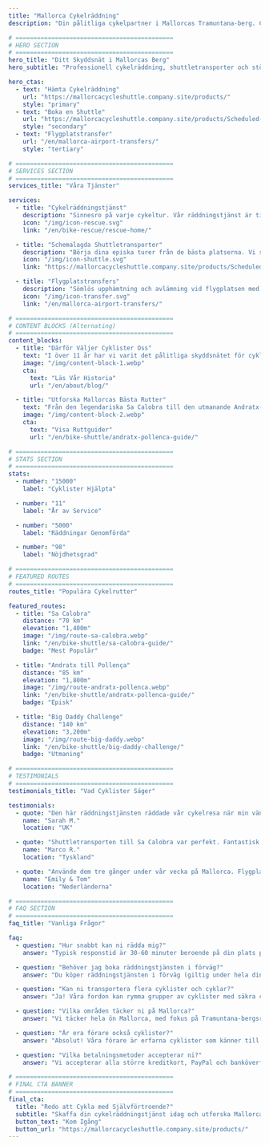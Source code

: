 ```yaml
---
title: "Mallorca Cykelräddning"
description: "Din pålitliga cykelpartner i Mallorcas Tramuntana-berg. Cykelräddningstjänst, shuttletransporter och flygplatstransfers för cyklister."

# ============================================
# HERO SECTION
# ============================================
hero_title: "Ditt Skyddsnät i Mallorcas Berg"
hero_subtitle: "Professionell cykelräddning, shuttletransporter och stöd för cyklister som utforskar den fantastiska Tramuntana"

hero_ctas:
  - text: "Hämta Cykelräddning"
    url: "https://mallorcacycleshuttle.company.site/products/"
    style: "primary"
  - text: "Boka en Shuttle"
    url: "https://mallorcacycleshuttle.company.site/products/Scheduled-Bike-Buses-c15728235"
    style: "secondary"
  - text: "Flygplatstransfer"
    url: "/en/mallorca-airport-transfers/"
    style: "tertiary"

# ============================================
# SERVICES SECTION
# ============================================
services_title: "Våra Tjänster"

services:
  - title: "Cykelräddningstjänst"
    description: "Sinnesro på varje cykeltur. Vår räddningstjänst är tillgänglig dygnet runt och hämtar dig var som helst på Mallorca om du har mekaniska problem, skada eller bara behöver skjuts hem."
    icon: "/img/icon-rescue.svg"
    link: "/en/bike-rescue/rescue-home/"

  - title: "Schemalagda Shuttletransporter"
    description: "Börja dina episka turer från de bästa platserna. Vi skjutsar dig och din cykel till ikoniska rutter som Sa Calobra, Formentor och Big Daddy Challenge."
    icon: "/img/icon-shuttle.svg"
    link: "https://mallorcacycleshuttle.company.site/products/Scheduled-Bike-Buses-c15728235"

  - title: "Flygplatstransfers"
    description: "Sömlös upphämtning och avlämning vid flygplatsen med säker cykeltransport. Starta din cykelsemester stressfritt från det ögonblick du landar."
    icon: "/img/icon-transfer.svg"
    link: "/en/mallorca-airport-transfers/"

# ============================================
# CONTENT BLOCKS (Alternating)
# ============================================
content_blocks:
  - title: "Därför Väljer Cyklister Oss"
    text: "I över 11 år har vi varit det pålitliga skyddsnätet för cyklister på Mallorca. Med tusentals genomförda räddningar och otaliga shuttletransporter förstår vi vad cyklister behöver. Professionella förare, säker cykeltransport och lokalkännedom du kan lita på."
    image: "/img/content-block-1.webp"
    cta:
      text: "Läs Vår Historia"
      url: "/en/about/blog/"

  - title: "Utforska Mallorcas Bästa Rutter"
    text: "Från den legendariska Sa Calobra till den utmanande Andratx-Pollença-sträckan erbjuder Mallorca cykling i världsklass. Våra omfattande ruttguider hjälper dig att planera den perfekta turen med detaljerade kartor, höjdprofiler och insidertips."
    image: "/img/content-block-2.webp"
    cta:
      text: "Visa Ruttguider"
      url: "/en/bike-shuttle/andratx-pollenca-guide/"

# ============================================
# STATS SECTION
# ============================================
stats:
  - number: "15000"
    label: "Cyklister Hjälpta"

  - number: "11"
    label: "År av Service"

  - number: "5000"
    label: "Räddningar Genomförda"

  - number: "98"
    label: "Nöjdhetsgrad"

# ============================================
# FEATURED ROUTES
# ============================================
routes_title: "Populära Cykelrutter"

featured_routes:
  - title: "Sa Calobra"
    distance: "70 km"
    elevation: "1,400m"
    image: "/img/route-sa-calobra.webp"
    link: "/en/bike-shuttle/sa-calobra-guide/"
    badge: "Mest Populär"

  - title: "Andratx till Pollença"
    distance: "85 km"
    elevation: "1,800m"
    image: "/img/route-andratx-pollenca.webp"
    link: "/en/bike-shuttle/andratx-pollenca-guide/"
    badge: "Episk"

  - title: "Big Daddy Challenge"
    distance: "140 km"
    elevation: "3,200m"
    image: "/img/route-big-daddy.webp"
    link: "/en/bike-shuttle/big-daddy-challenge/"
    badge: "Utmaning"

# ============================================
# TESTIMONIALS
# ============================================
testimonials_title: "Vad Cyklister Säger"

testimonials:
  - quote: "Den här räddningstjänsten räddade vår cykelresa när min vän fick mekaniska problem. Professionellt, snabbt och vänligt. Rekommenderas varmt!"
    name: "Sarah M."
    location: "UK"

  - quote: "Shuttletransporten till Sa Calobra var perfekt. Fantastisk förare, säker cykeltransport och vi startade vår tur från exakt där vi ville. Värt varje krona."
    name: "Marco R."
    location: "Tyskland"

  - quote: "Använde dem tre gånger under vår vecka på Mallorca. Flygplatstransfer och två räddningar. Sinnesron i sig är värd det. Dessa killar förstår cykling."
    name: "Emily & Tom"
    location: "Nederländerna"

# ============================================
# FAQ SECTION
# ============================================
faq_title: "Vanliga Frågor"

faq:
  - question: "Hur snabbt kan ni rädda mig?"
    answer: "Typisk responstid är 30-60 minuter beroende på din plats på Mallorca. Vi har flera fordon stationerade över hela ön för snabb respons."

  - question: "Behöver jag boka räddningstjänsten i förväg?"
    answer: "Du köper räddningstjänsten i förväg (giltig under hela din vistelse), men du ringer bara oss när du faktiskt behöver upphämtning. Ingen bokning krävs för själva räddningen."

  - question: "Kan ni transportera flera cyklister och cyklar?"
    answer: "Ja! Våra fordon kan rymma grupper av cyklister med säkra cykelhållare. Perfekt för cykelgrupper eller cykelklubbar."

  - question: "Vilka områden täcker ni på Mallorca?"
    answer: "Vi täcker hela ön Mallorca, med fokus på Tramuntana-bergsregionen där de flesta cyklister cyklar. Från Andratx till Pollença och överallt däremellan."

  - question: "Är era förare också cyklister?"
    answer: "Absolut! Våra förare är erfarna cyklister som känner till rutterna, utmaningarna och exakt vad du behöver. De talar engelska, spanska och tyska."

  - question: "Vilka betalningsmetoder accepterar ni?"
    answer: "Vi accepterar alla större kreditkort, PayPal och banköverföringar. Betalning behandlas säkert genom vårt bokningssystem."

# ============================================
# FINAL CTA BANNER
# ============================================
final_cta:
  title: "Redo att Cykla med Självförtroende?"
  subtitle: "Skaffa din cykelräddningstjänst idag och utforska Mallorca utan oro"
  button_text: "Kom Igång"
  button_url: "https://mallorcacycleshuttle.company.site/products/"
---
```


